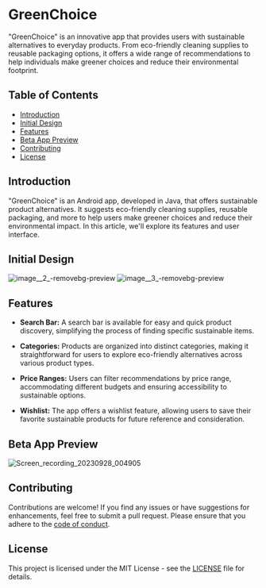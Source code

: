 # GreenChoice
"GreenChoice" is an innovative app that provides users with sustainable alternatives to everyday products. From eco-friendly cleaning supplies to reusable packaging options, it offers a wide range of recommendations to help individuals make greener choices and reduce their environmental footprint.

## Table of Contents

- [Introduction](#introduction)
- [Initial Design](#initial-design)
- [Features](#features)
- [Beta App Preview](#beta-app-preview)
- [Contributing](#contributing)
- [License](#license)

## Introduction

"GreenChoice" is an Android app, developed in Java, that offers sustainable product alternatives. It suggests eco-friendly cleaning supplies, reusable packaging, and more to help users make greener choices and reduce their environmental impact. In this article, we'll explore its features and user interface.

## Initial Design

![image__2_-removebg-preview](https://github.com/Ne14k/GreenChoice/assets/95349960/10dfb919-3865-4055-a031-afd96b81673f)
![image__3_-removebg-preview](https://github.com/Ne14k/GreenChoice/assets/95349960/d6ddfc72-a1ec-4e10-82cc-a8840720c10d)

## Features

- **Search Bar:** A search bar is available for easy and quick product discovery, simplifying the process of finding specific sustainable items.

- **Categories:** Products are organized into distinct categories, making it straightforward for users to explore eco-friendly alternatives across various product types.

- **Price Ranges:** Users can filter recommendations by price range, accommodating different budgets and ensuring accessibility to sustainable options.

- **Wishlist:** The app offers a wishlist feature, allowing users to save their favorite sustainable products for future reference and consideration.

## Beta App Preview

![Screen_recording_20230928_004905](https://github.com/Ne14k/GreenChoice/assets/95349960/e674e34f-7282-49c1-a2e8-927c39ba8770)

## Contributing

Contributions are welcome! If you find any issues or have suggestions for enhancements, feel free to submit a pull request. Please ensure that you adhere to the [code of conduct](CODE_OF_CONDUCT.md).

## License

This project is licensed under the MIT License - see the [LICENSE](LICENSE) file for details.
